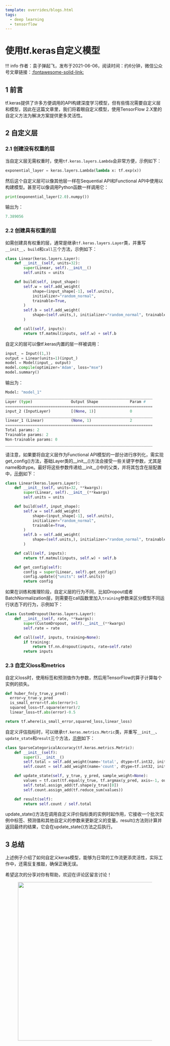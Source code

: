 ```yaml
---
template: overrides/blogs.html
tags:
  - deep learning
  - tensorflow
---
```


# 使用tf.keras自定义模型

!!! info
    作者：袁子弹起飞，发布于2021-06-06，阅读时间：约6分钟，微信公众号文章链接：[:fontawesome-solid-link:](https://mp.weixin.qq.com/s/z2uBxwe8UNDXWMDNS_k-Gg)

## 1 前言

tf.keras提供了许多方便调用的API构建深度学习模型，但有些情况需要自定义层和模型，因此在这篇文章里，我们将着眼自定义模型，使用TensorFlow 2.X里的自定义方法为解决方案提供更多灵活性。

## 2 自定义层

### 2.1 创建没有权重的层

当自定义层无需权重时，使用`tf.keras.layers.Lambda`会非常方便，示例如下：

```python
exponential_layer = keras.layers.Lambda(lambda x: tf.exp(x))
```

然后这个自定义层可以像其他层一样在Sequential API和Functional API中使用以构建模型。甚至可以像调用Python函数一样调用它：

```Python
print(exponential_layer(2.0).numpy())
```

输出为：

```Python
7.389056
```

### 2.2 创建具有权重的层

如需创建具有权重的层，通常是继承`tf.keras.layers.Layer`类，并重写`__init__`、`build`和`call`三个方法，示例如下：

```Python
class Linear(keras.layers.Layer):
    def __init__(self, units=32):
        super(Linear, self).__init__()
        self.units = units

    def build(self, input_shape):
        self.w = self.add_weight(
            shape=(input_shape[-1], self.units),
            initializer="random_normal",
            trainable=True,
        )
        self.b = self.add_weight(
            shape=(self.units,), initializer="random_normal", trainable=True
        )

    def call(self, inputs):
        return tf.matmul(inputs, self.w) + self.b
```

自定义的层可以像tf.keras内置的层一样被调用：

```Python
input_ = Input((1,))
output = Linear(units=1)(input_)
model = Model(input_, output)
model.compile(optimizer='Adam', loss="mse")
model.summary()
```

输出为：

```python
Model: "model_1"
_________________________________________________________________
Layer (type)                 Output Shape              Param #   
=================================================================
input_2 (InputLayer)         [(None, 1)]               0         
_________________________________________________________________
linear_1 (Linear)            (None, 1)                 2         
=================================================================
Total params: 2
Trainable params: 2
Non-trainable params: 0
_________________________________________________________________
```

请注意，如果要将自定义层作为Functional API模型的一部分进行序列化，需实现get_config()方法，基础Layer类的__init__()方法会接受一些关键字参数，尤其是name和dtype。最好将这些参数传递给__init__()中的父类，并将其包含在层配置中，[示例]('https://www.tensorflow.org/guide/keras/custom_layers_and_models#%E5%8F%AF%E9%80%89%E6%8B%A9%E5%9C%A8%E5%B1%82%E4%B8%8A%E5%90%AF%E7%94%A8%E5%BA%8F%E5%88%97%E5%8C%96' '可选择在层上启用序列化')如下：

```python
class Linear(keras.layers.Layer):
    def __init__(self, units=32, **kwargs):
        super(Linear, self).__init__(**kwargs)
        self.units = units

    def build(self, input_shape):
        self.w = self.add_weight(
            shape=(input_shape[-1], self.units),
            initializer="random_normal",
            trainable=True,
        )
        self.b = self.add_weight(
            shape=(self.units,), initializer="random_normal", trainable=True
        )

    def call(self, inputs):
        return tf.matmul(inputs, self.w) + self.b

    def get_config(self):
        config = super(Linear, self).get_config()
        config.update({"units": self.units})
        return config

```

如果在训练和推理阶段，自定义层的行为不同，比如Dropout或者BatchNormalization层，则需要在call函数里加入`training`参数来区分模型不同运行状态下的行为，示例如下：

```Python
class CustomDropout(keras.layers.Layer):
    def __init__(self, rate, **kwargs):
        super(CustomDropout, self).__init__(**kwargs)
        self.rate = rate

    def call(self, inputs, training=None):
        if training:
            return tf.nn.dropout(inputs, rate=self.rate)
        return inputs
```

### 2.3 自定义loss和metrics

自定义loss时，使用标签和预测值作为参数，然后用TensorFlow的算子计算每个实例的损失。

```python
def huber_fn(y_true,y_pred):
  error=y_true-y_pred
  is_small_error=tf.abs(error)<1
  squared_loss=tf.square(error)/2
  linear_loss=tf.abs(error)-0.5

return tf.where(is_small_error,squared_loss,linear_loss)
```

自定义评估指标时，可以继承`tf.keras.metrics.Metric`类，并重写`__init__`、`update_state`和`result`三个方法，[示例](https://tf.wiki/zh_hans/basic/models.html#id26 '简单粗暴Tensorflow 2.0')如下：

```Python
class SparseCategoricalAccuracy(tf.keras.metrics.Metric):
    def __init__(self):
        super().__init__()
        self.total = self.add_weight(name='total', dtype=tf.int32, initializer=tf.zeros_initializer())
        self.count = self.add_weight(name='count', dtype=tf.int32, initializer=tf.zeros_initializer())

    def update_state(self, y_true, y_pred, sample_weight=None):
        values = tf.cast(tf.equal(y_true, tf.argmax(y_pred, axis=-1, output_type=tf.int32)), tf.int32)
        self.total.assign_add(tf.shape(y_true)[0])
        self.count.assign_add(tf.reduce_sum(values))

    def result(self):
        return self.count / self.total
```

update_state()方法在调用自定义评价指标类的实例时起作用，它接收一个批次实例中标签、预测值和其他自定义的参数来更新定义的变量。result()方法则计算并返回最终的结果，它会在update_state()方法之后执行。

## 3 总结

上述例子介绍了如何自定义keras模型，能够为日常的工作流更添灵活性，实际工作中，还需反复推敲，确保正确无误。

希望这次的分享对你有帮助，欢迎在评论区留言讨论！

<figure>
  <img src="https://cdn.jsdelivr.net/gh/BulletTech2021/Pics/2021-6-14/1623639526512-1080P%20(Full%20HD)%20-%20Tail%20Pic.png" width="500" />
</figure>
